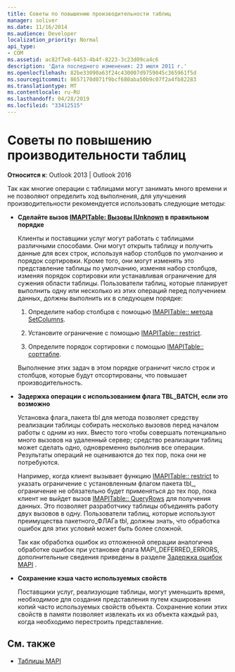 ```yaml
---
title: Советы по повышению производительности таблиц
manager: soliver
ms.date: 11/16/2014
ms.audience: Developer
localization_priority: Normal
api_type:
- COM
ms.assetid: ac82f7e8-6453-4b4f-8223-3c23d09ca4c6
description: 'Дата последнего изменения: 23 июля 2011 г.'
ms.openlocfilehash: 82be33090a63f24c430007d9759045c365961f5d
ms.sourcegitcommit: 8657170d071f9bcf680aba50b9c07f2a4fb82283
ms.translationtype: MT
ms.contentlocale: ru-RU
ms.lasthandoff: 04/28/2019
ms.locfileid: "33412515"
---
```

# <a name="tips-for-better-table-performance"></a>Советы по повышению производительности таблиц
  
**Относится к**: Outlook 2013 | Outlook 2016 
  
Так как многие операции с таблицами могут занимать много времени и не позволяют определить ход выполнения, для улучшения производительности рекомендуется использовать следующие методы:
  
- **Сделайте вызов [IMAPITable: Вызовы IUnknown](imapitableiunknown.md) в правильном порядке**
    
   Клиенты и поставщики услуг могут работать с таблицами различными способами. Они могут открыть таблицу и получить данные для всех строк, используя набор столбцов по умолчанию и порядок сортировки. Кроме того, они могут изменять это представление таблицы по умолчанию, изменяя набор столбцов, изменяя порядок сортировки или устанавливая ограничение для сужения области таблицы. Пользователи таблиц, которые планирует выполнить одну или несколько из этих операций перед получением данных, должны выполнить их в следующем порядке:
    
    1. Определите набор столбцов с помощью [IMAPITable:: метода SetColumns](imapitable-setcolumns.md).
        
    2. Установите ограничение с помощью [IMAPITable:: restrict](imapitable-restrict.md).
        
    3. Определите порядок сортировки с помощью [IMAPITable:: сорттабле](imapitable-sorttable.md).
    
    Выполнение этих задач в этом порядке ограничит число строк и столбцов, которые будут отсортированы, что повышает производительность.
    
- **Задержка операции с использованием флага TBL_BATCH, если это возможно**
    
    Установка флага\_пакета tbl для метода позволяет средству реализации таблицы собирать несколько вызовов перед началом работы с одним из них. Вместо того чтобы совершать потенциально много вызовов на удаленный сервер; средство реализации таблиц может сделать одно, одновременно выполнив все операции. Результаты операций не оцениваются до тех пор, пока они не потребуются. 
    
    Например, когда клиент вызывает функцию [IMAPITable:: restrict](imapitable-restrict.md) to указать ограничение с установленным флагом пакета tbl\_, ограничение не обязательно будет применяться до тех пор, пока клиент не выйдет вызов [IMAPITable:: QueryRows](imapitable-queryrows.md) для получения данных. Это позволяет разработчику таблицы объединять работу двух вызовов в одну. Пользователи таблиц, которые используют преимущества пакетного\_ФЛАГа tbl, должны знать, что обработка ошибок для этих условий может быть более сложной. 
    
    Так как обработка ошибок из отложенной операции аналогична обработке ошибок при установке флага MAPI\_DEFERRED_ERRORS, дополнительные сведения приведены в разделе [Задержка ошибок MAPI](deferring-mapi-errors.md) . 
    
- **Сохранение кэша часто используемых свойств**
    
    Поставщики услуг, реализующие таблицы, могут уменьшить время, необходимое для создания представления путем кэширования копий часто используемых свойств объекта. Сохранение копии этих свойств в памяти позволяет извлекать их из объекта каждый раз, когда необходимо перестроить представление.
    
## <a name="see-also"></a>См. также

- [Таблицы MAPI](mapi-tables.md)

